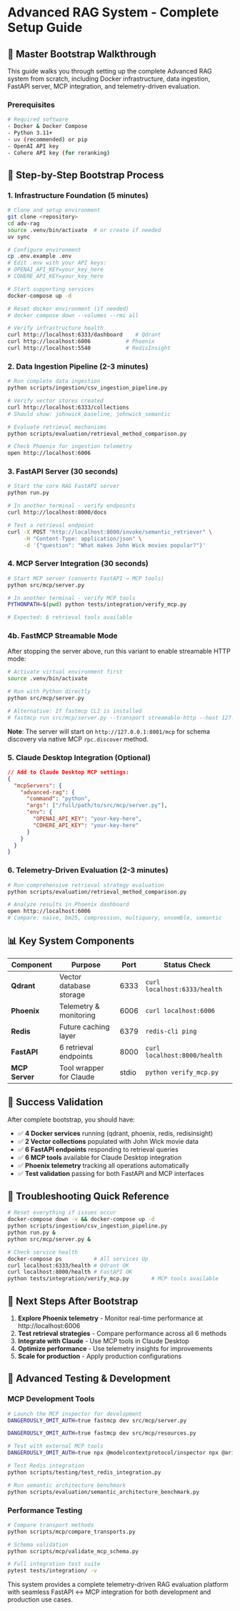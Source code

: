 # Advanced RAG System - Complete Setup Guide

## 🚀 Master Bootstrap Walkthrough

This guide walks you through setting up the complete Advanced RAG system from scratch, including Docker infrastructure, data ingestion, FastAPI server, MCP integration, and telemetry-driven evaluation.

### Prerequisites
```bash
# Required software
- Docker & Docker Compose
- Python 3.11+
- uv (recommended) or pip
- OpenAI API key
- Cohere API key (for reranking)
```

## 🔄 Step-by-Step Bootstrap Process

### 1. **Infrastructure Foundation** (5 minutes)
```bash
# Clone and setup environment
git clone <repository>
cd adv-rag
source .venv/bin/activate  # or create if needed
uv sync

# Configure environment
cp .env.example .env
# Edit .env with your API keys:
# OPENAI_API_KEY=your_key_here
# COHERE_API_KEY=your_key_here

# Start supporting services
docker-compose up -d

# Reset docker environment (if needed)
# docker compose down --volumes --rmi all

# Verify infrastructure health
curl http://localhost:6333/dashboard    # Qdrant
curl http://localhost:6006           # Phoenix  
curl http://localhost:5540           # RedisInsight
```

### 2. **Data Ingestion Pipeline** (2-3 minutes)
```bash
# Run complete data ingestion
python scripts/ingestion/csv_ingestion_pipeline.py

# Verify vector stores created
curl http://localhost:6333/collections
# Should show: johnwick_baseline, johnwick_semantic

# Evaluate retrieval mechanisms
python scripts/evaluation/retrieval_method_comparison.py

# Check Phoenix for ingestion telemetry
open http://localhost:6006
```

### 3. **FastAPI Server** (30 seconds)
```bash
# Start the core RAG FastAPI server
python run.py

# In another terminal - verify endpoints
curl http://localhost:8000/docs

# Test a retrieval endpoint
curl -X POST "http://localhost:8000/invoke/semantic_retriever" \
     -H "Content-Type: application/json" \
     -d '{"question": "What makes John Wick movies popular?"}'
```

### 4. **MCP Server Integration** (30 seconds)
```bash
# Start MCP server (converts FastAPI → MCP tools)
python src/mcp/server.py

# In another terminal - verify MCP tools
PYTHONPATH=$(pwd) python tests/integration/verify_mcp.py

# Expected: 6 retrieval tools available
```

### 4b. **FastMCP Streamable Mode**

After stopping the server above, run this variant to enable streamable HTTP mode:

```bash
# Activate virtual environment first
source .venv/bin/activate

# Run with Python directly
python src/mcp/server.py

# Alternative: If fastmcp CLI is installed
# fastmcp run src/mcp/server.py --transport streamable-http --host 127.0.0.1 --port 8001
```

**Note**: The server will start on `http://127.0.0.1:8001/mcp` for schema discovery via native MCP `rpc.discover` method.

### 5. **Claude Desktop Integration** (Optional)
```json
// Add to Claude Desktop MCP settings:
{
  "mcpServers": {
    "advanced-rag": {
      "command": "python",
      "args": ["/full/path/to/src/mcp/server.py"],
      "env": {
        "OPENAI_API_KEY": "your-key-here",
        "COHERE_API_KEY": "your-key-here"
      }
    }
  }
}
```

### 6. **Telemetry-Driven Evaluation** (2-3 minutes)
```bash
# Run comprehensive retrieval strategy evaluation
python scripts/evaluation/retrieval_method_comparison.py

# Analyze results in Phoenix dashboard
open http://localhost:6006
# Compare: naive, bm25, compression, multiquery, ensemble, semantic
```

## 📊 Key System Components

| Component | Purpose | Port | Status Check |
|-----------|---------|------|--------------|
| **Qdrant** | Vector database storage | 6333 | `curl localhost:6333/health` |
| **Phoenix** | Telemetry & monitoring | 6006 | `curl localhost:6006` |
| **Redis** | Future caching layer | 6379 | `redis-cli ping` |
| **FastAPI** | 6 retrieval endpoints | 8000 | `curl localhost:8000/health` |
| **MCP Server** | Tool wrapper for Claude | stdio | `python verify_mcp.py` |

## 🎯 Success Validation

After complete bootstrap, you should have:
- ✅ **4 Docker services** running (qdrant, phoenix, redis, redisinsight)
- ✅ **2 Vector collections** populated with John Wick movie data
- ✅ **6 FastAPI endpoints** responding to retrieval queries
- ✅ **6 MCP tools** available for Claude Desktop integration
- ✅ **Phoenix telemetry** tracking all operations automatically
- ✅ **Test validation** passing for both FastAPI and MCP interfaces

## 🚨 Troubleshooting Quick Reference

```bash
# Reset everything if issues occur
docker-compose down -v && docker-compose up -d
python scripts/ingestion/csv_ingestion_pipeline.py
python run.py &
python src/mcp/server.py &

# Check service health
docker-compose ps          # All services Up
curl localhost:6333/health # Qdrant OK  
curl localhost:8000/health # FastAPI OK
python tests/integration/verify_mcp.py       # MCP tools available
```

## 🔗 Next Steps After Bootstrap

1. **Explore Phoenix telemetry** - Monitor real-time performance at http://localhost:6006
2. **Test retrieval strategies** - Compare performance across all 6 methods
3. **Integrate with Claude** - Use MCP tools in Claude Desktop
4. **Optimize performance** - Use telemetry insights for improvements
5. **Scale for production** - Apply production configurations

## 🧪 Advanced Testing & Development

### MCP Development Tools
```bash
# Launch the MCP inspector for development
DANGEROUSLY_OMIT_AUTH=true fastmcp dev src/mcp/server.py

DANGEROUSLY_OMIT_AUTH=true fastmcp dev src/mcp/resources.py

# Test with external MCP tools
DANGEROUSLY_OMIT_AUTH=true npx @modelcontextprotocol/inspector npx @arizeai/phoenix-mcp@latest --baseUrl http://localhost:6006

# Test Redis integration
python scripts/testing/test_redis_integration.py

# Run semantic architecture benchmark
python scripts/evaluation/semantic_architecture_benchmark.py
```

### Performance Testing
```bash
# Compare transport methods
python scripts/mcp/compare_transports.py

# Schema validation
python scripts/mcp/validate_mcp_schema.py

# Full integration test suite
pytest tests/integration/ -v
```

This system provides a complete telemetry-driven RAG evaluation platform with seamless FastAPI ↔ MCP integration for both development and production use cases. 